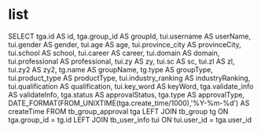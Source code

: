 list
===
SELECT
  tga.id AS id,
  tga.group_id AS groupId,
  tui.username AS userName,
  tui.gender AS gender,
  tui.age AS age,
  tui.province_city AS provinceCity,
  tui.school AS school,
  tui.career AS career,
  tui.domain AS domain,
  tui.professional AS professional,
  tui.zy AS zy,
  tui.sc AS sc,
  tui.zl AS zl,
  tui.zy2 AS zy2,
  tg.name AS groupName,
  tg.type AS groupType,
  tui.product_type AS productType,
  tui.industry_ranking AS industryRanking,
  tui.qualification AS qualification,
  tui.key_word AS keyWord,
  tga.validate_info AS validateInfo,
  tga.status AS approvalStatus,
  tga.type AS approvalType,
  DATE_FORMAT(FROM_UNIXTIME(tga.create_time/1000),'%Y-%m-%d') AS createTime
FROM
  tb_group_approval tga
LEFT JOIN tb_group tg ON tga.group_id = tg.id
LEFT JOIN tb_user_info tui ON tui.user_id = tga.user_id
